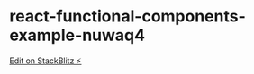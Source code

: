 # react-functional-components-example-nuwaq4

[Edit on StackBlitz ⚡️](https://stackblitz.com/edit/react-functional-components-example-nuwaq4)